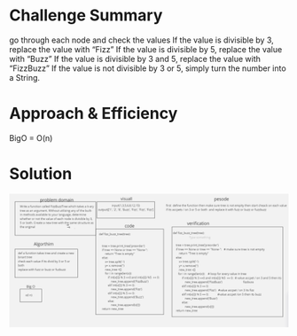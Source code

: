 
# Challenge Summary
 go through each node and check the values If the value is divisible by 3, replace the value with “Fizz” If the value is divisible by 5, replace the value with “Buzz” If the value is divisible by 3 and 5, replace the value with “FizzBuzz” If the value is not divisible by 3 or 5, simply turn the number into a String.

# Approach & Efficiency

BigO = O(n)

# Solution
![](code18.png)